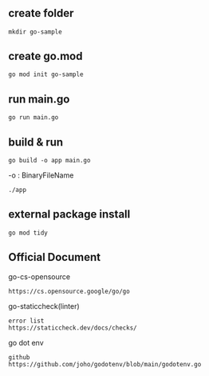 #

## create folder
```
mkdir go-sample
```

## create go.mod
```
go mod init go-sample
```

## run main.go
```
go run main.go
```

## build & run
```
go build -o app main.go
```
-o : BinaryFileName

```
./app
```

## external package install
```
go mod tidy
```


## Official Document

go-cs-opensource
```
https://cs.opensource.google/go/go
```

go-staticcheck(linter)
```
error list
https://staticcheck.dev/docs/checks/
```

go dot env 
```
github
https://github.com/joho/godotenv/blob/main/godotenv.go
```